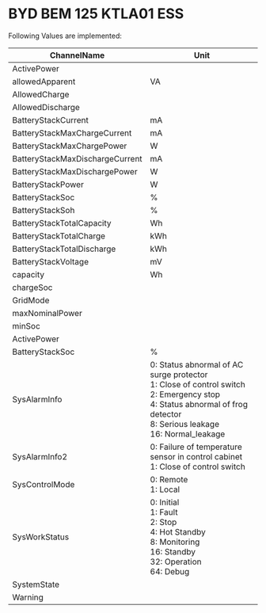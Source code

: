 # BYD BEM 125 KTLA01 ESS


Following Values are implemented:

|ChannelName|Unit|
|---|---|
|ActivePower||
|allowedApparent|VA|
|AllowedCharge||
|AllowedDischarge||
|BatteryStackCurrent|mA|
|BatteryStackMaxChargeCurrent|mA|
|BatteryStackMaxChargePower|W|
|BatteryStackMaxDischargeCurrent|mA|
|BatteryStackMaxDischargePower|W|
|BatteryStackPower|W|
|BatteryStackSoc|%|
|BatteryStackSoh|%|
|BatteryStackTotalCapacity|Wh|
|BatteryStackTotalCharge|kWh|
|BatteryStackTotalDischarge|kWh|
|BatteryStackVoltage|mV|
|capacity|Wh|
|chargeSoc||
|GridMode||
|maxNominalPower||
|minSoc||
|ActivePower||
|BatteryStackSoc|%|
|SysAlarmInfo|0: Status abnormal of AC surge protector<br/>1: Close of control switch<br/>2: Emergency stop<br/>4: Status abnormal of frog detector<br/>8: Serious leakage<br/>16: Normal_leakage<br/>|
|SysAlarmInfo2|0: Failure of temperature sensor in control cabinet<br/>1: Close of control switch<br/>|
|SysControlMode|0: Remote<br/>1: Local<br/>|
|SysWorkStatus|0: Initial<br/>1: Fault<br/>2: Stop<br/>4: Hot Standby<br/>8: Monitoring<br/>16: Standby<br/>32: Operation<br/>64: Debug<br/>|
|SystemState||
|Warning||
